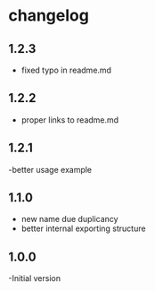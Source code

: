 # changelog

## 1.2.3

- fixed typo in readme.md

## 1.2.2

- proper links to readme.md

## 1.2.1

-better usage example

## 1.1.0

- new name due duplicancy
- better internal exporting structure

## 1.0.0

-Initial version
